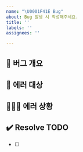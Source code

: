 ```yaml
---
name: "\U0001F41E Bug"
about: Bug 발생 시 작성해주세요.
title: ''
labels: ''
assignees: ''

---
```


## 🐞 버그 개요
<!-- 버그에 대해 요약해서 작성 -->

## 🚨 에러 대상
<!-- 에러가 어디서 발생하는지 작성 -->

## 🕵🏻‍♀️ 에러 상황
<!-- 에러가 어떻게 나고 있는지 상세하게 작성 (사진 있으면 첨부) -->

## ✔️ Resolve TODO
<!-- 버그 수정 TODO를 항목화하여 작성 -->
- [ ]
